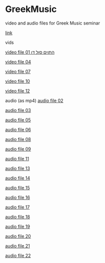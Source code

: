 # GreekMusic
video and audio files for Greek Music seminar

[link](http://www.google.com)



vids


[video file 01 התוים סול דו](https://github.com/evyatark/GreekMusic/assets/4737148/d3bf3f43-b3cd-459e-9592-aa39a87759b8)


[video file 04](https://github.com/evyatark/GreekMusic/assets/4737148/ea66e9aa-c828-4bc2-b93e-5e3326bcb9d1)

[video file 07](https://github.com/evyatark/GreekMusic/assets/4737148/c8656c44-a433-4164-b549-4b4463baa7dd)

[video file 10](https://github.com/evyatark/GreekMusic/assets/4737148/65f618da-0273-45b4-8e8d-49ddf0c000e6)

[video file 12](https://github.com/evyatark/GreekMusic/assets/4737148/20a887bf-c782-4650-9eb7-aa7c6789f28e)



audio (as mp4)
[audio file 02](https://github.com/evyatark/GreekMusic/assets/4737148/9f1b8b44-e0dc-4ec4-ac92-bc6aee2a30cf)

[audio file 03](https://github.com/evyatark/GreekMusic/assets/4737148/7941bf33-099d-4068-9f7c-9f8057cf1623)

[audio file 05](https://github.com/evyatark/GreekMusic/assets/4737148/6e68354a-ac12-451e-ba00-245462ef8697)

[audio file 06](https://github.com/evyatark/GreekMusic/assets/4737148/0603cacd-3a53-41a3-8e48-c699c2b8991f)

[audio file 08](https://github.com/evyatark/GreekMusic/assets/4737148/3484762a-aac2-4ad4-bc91-380778ea8160)

[audio file 09](https://github.com/evyatark/GreekMusic/assets/4737148/6c00acce-4a2f-487b-a0a5-94c3af1d7c49)

[audio file 11](https://github.com/evyatark/GreekMusic/assets/4737148/91f82afa-6da6-4ca0-a624-12147e06fea9)

[audio file 13](https://github.com/evyatark/GreekMusic/assets/4737148/98eb95ed-a741-451a-9e13-4360174315bb)

[audio file 14](https://github.com/evyatark/GreekMusic/assets/4737148/5ff4a4d4-f135-426b-b130-a37a9c0af592)

[audio file 15](https://github.com/evyatark/GreekMusic/assets/4737148/c0c136ea-4ff7-4fc8-8303-0b004d362c27)

[audio file 16](https://github.com/evyatark/GreekMusic/assets/4737148/e14b36ea-18a1-4a93-9c20-b120a6c4aa39)

[audio file 17](https://github.com/evyatark/GreekMusic/assets/4737148/654f5eb8-46b6-426f-8ff1-4127ac55d085)

[audio file 18](https://github.com/evyatark/GreekMusic/assets/4737148/ca2e6791-a4bf-476b-9336-bb684fc8e14e)

[audio file 19](https://github.com/evyatark/GreekMusic/assets/4737148/dff25a6d-4f1f-414c-b306-4d124ea716eb)

[audio file 20](https://github.com/evyatark/GreekMusic/assets/4737148/d6755784-eb8c-4d5b-a3c5-52f21d675c34)

[audio file 21](https://github.com/evyatark/GreekMusic/assets/4737148/9251f47a-fb80-4078-83ec-f46bd35b2b12)

[audio file 22](https://github.com/evyatark/GreekMusic/assets/4737148/d5286062-6fdd-4a93-846b-81e635a2646b)





